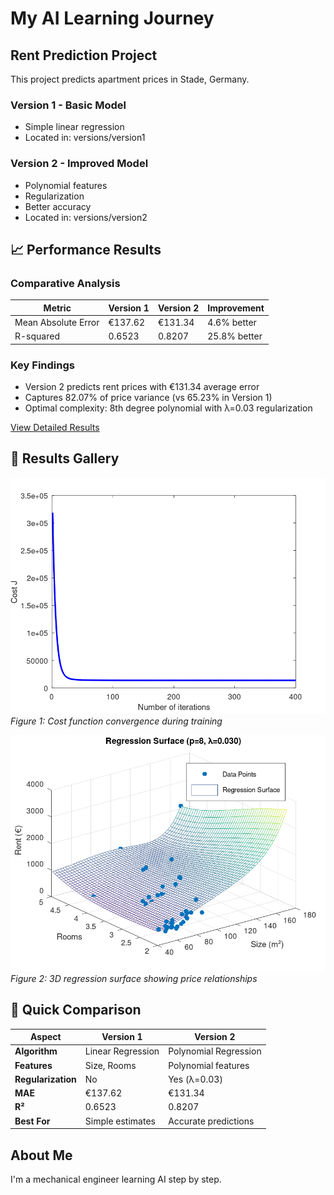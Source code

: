 # My AI Learning Journey

## Rent Prediction Project

This project predicts apartment prices in Stade, Germany.

### Version 1 - Basic Model
- Simple linear regression
- Located in: versions/version1

### Version 2 - Improved Model
- Polynomial features
- Regularization
- Better accuracy
- Located in: versions/version2

## 📈 Performance Results

### Comparative Analysis
| Metric | Version 1 | Version 2 | Improvement |
|--------|-----------|-----------|-------------|
| Mean Absolute Error | €137.62 | €131.34 | 4.6% better |
| R-squared | 0.6523 | 0.8207 | 25.8% better |

### Key Findings
- Version 2 predicts rent prices with €131.34 average error
- Captures 82.07% of price variance (vs 65.23% in Version 1)
- Optimal complexity: 8th degree polynomial with λ=0.03 regularization

[View Detailed Results](RESULTS.md)

## 📸 Results Gallery

![Cost Convergence](results/cost_convergence.png)
*Figure 1: Cost function convergence during training*

![Regression Surface](results/regression_surface.png)
*Figure 2: 3D regression surface showing price relationships*

## 🎯 Quick Comparison

| Aspect | Version 1 | Version 2 |
|--------|-----------|-----------|
| **Algorithm** | Linear Regression | Polynomial Regression |
| **Features** | Size, Rooms | Polynomial features |
| **Regularization** | No | Yes (λ=0.03) |
| **MAE** | €137.62 | €131.34 |
| **R²** | 0.6523 | 0.8207 |
| **Best For** | Simple estimates | Accurate predictions |

## About Me
I'm a mechanical engineer learning AI step by step.